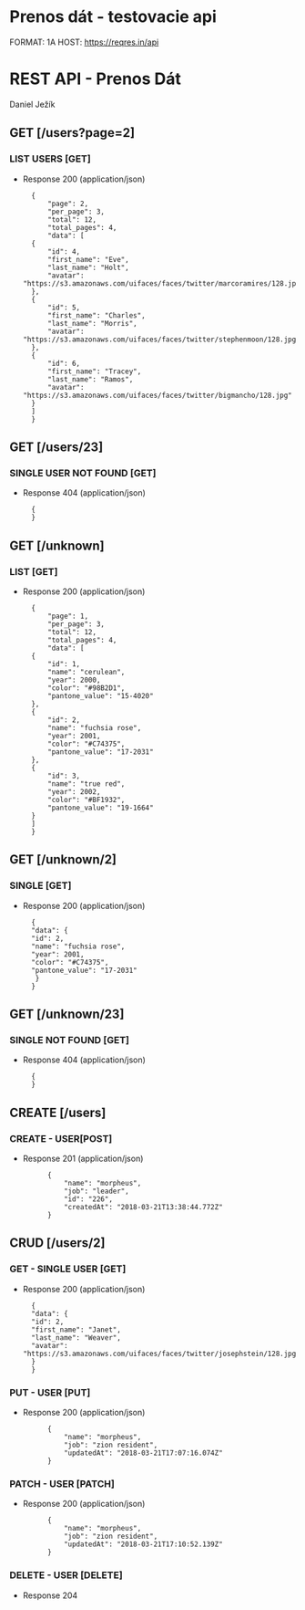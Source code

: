 # Prenos dát - testovacie api

FORMAT: 1A
HOST: https://reqres.in/api

# REST API - Prenos Dát

Daniel Ježík

## GET [/users?page=2]

### LIST USERS [GET]

+ Response 200 (application/json)

        {
            "page": 2,
            "per_page": 3,
            "total": 12,
            "total_pages": 4,
            "data": [
        {
            "id": 4,
            "first_name": "Eve",
            "last_name": "Holt",
            "avatar": "https://s3.amazonaws.com/uifaces/faces/twitter/marcoramires/128.jpg"
        },
        {
            "id": 5,
            "first_name": "Charles",
            "last_name": "Morris",
            "avatar": "https://s3.amazonaws.com/uifaces/faces/twitter/stephenmoon/128.jpg"
        },
        {
            "id": 6,
            "first_name": "Tracey",
            "last_name": "Ramos",
            "avatar": "https://s3.amazonaws.com/uifaces/faces/twitter/bigmancho/128.jpg"
        }
        ]
        }
        
## GET [/users/23] 
    
### SINGLE USER NOT FOUND [GET]

+ Response 404 (application/json)

        {
        }
        
## GET [/unknown] 
    
### LIST <RESOURCE> [GET]

+ Response 200 (application/json)

        {
            "page": 1,
            "per_page": 3,
            "total": 12,
            "total_pages": 4,
            "data": [
        {
            "id": 1,
            "name": "cerulean",
            "year": 2000,
            "color": "#98B2D1",
            "pantone_value": "15-4020"
        },
        {
            "id": 2,
            "name": "fuchsia rose",
            "year": 2001,
            "color": "#C74375",
            "pantone_value": "17-2031"
        },
        {
            "id": 3,
            "name": "true red",
            "year": 2002,
            "color": "#BF1932",
            "pantone_value": "19-1664"
        }
        ]
        }

## GET [/unknown/2] 
    
### SINGLE <RESOURCE> [GET]

+ Response 200 (application/json)

        {
        "data": {
        "id": 2,
        "name": "fuchsia rose",
        "year": 2001,
        "color": "#C74375",
        "pantone_value": "17-2031"
         }
        }

## GET [/unknown/23] 

### SINGLE <RESOURCE> NOT FOUND [GET]

+ Response 404 (application/json)

        {
        }

## CREATE [/users]

### CREATE - USER[POST]

+ Response 201 (application/json)

            {
                "name": "morpheus",
                "job": "leader",
                "id": "226",
                "createdAt": "2018-03-21T13:38:44.772Z"
            }

## CRUD [/users/2]   

### GET - SINGLE USER [GET]

+ Response 200 (application/json)

        {
        "data": {
        "id": 2,
        "first_name": "Janet",
        "last_name": "Weaver",
        "avatar": "https://s3.amazonaws.com/uifaces/faces/twitter/josephstein/128.jpg"
        }
        }
            
### PUT - USER [PUT]

+ Response 200 (application/json)

            {
                "name": "morpheus",
                "job": "zion resident",
                "updatedAt": "2018-03-21T17:07:16.074Z"
            }
            
### PATCH - USER [PATCH]

+ Response 200 (application/json)

            {
                "name": "morpheus",
                "job": "zion resident",
                "updatedAt": "2018-03-21T17:10:52.139Z"
            }
            
### DELETE - USER [DELETE]

+ Response 204
